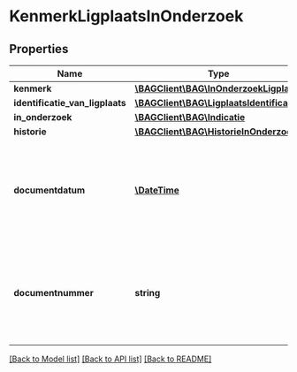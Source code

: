 # KenmerkLigplaatsInOnderzoek

## Properties
Name | Type | Description | Notes
------------ | ------------- | ------------- | -------------
**kenmerk** | [**\BAGClient\BAG\InOnderzoekLigplaats**](InOnderzoekLigplaats.md) |  | 
**identificatie_van_ligplaats** | [**\BAGClient\BAG\LigplaatsIdentificatie**](LigplaatsIdentificatie.md) |  | 
**in_onderzoek** | [**\BAGClient\BAG\Indicatie**](Indicatie.md) |  | 
**historie** | [**\BAGClient\BAG\HistorieInOnderzoek**](HistorieInOnderzoek.md) |  | 
**documentdatum** | [**\DateTime**](\DateTime.md) | De datum van het document waarin de grondslag van het onderzoek wordt vastgelegd. Dit wordt vastgelegd in het attribuut documentdatum. | 
**documentnummer** | **string** | Het nummer van het document waarin de grondslag van het onderzoek wordt vastgelegd. Dit wordt vastgelegd in het attribuut documentnummer. | 

[[Back to Model list]](../../README.md#documentation-for-models) [[Back to API list]](../../README.md#documentation-for-api-endpoints) [[Back to README]](../../README.md)


